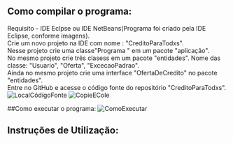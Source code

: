 ## Como compilar o  programa:
Requisito - IDE Eclpse ou IDE NetBeans(Programa foi criado pela IDE Eclipse, conforme imagens).  <br/>
Crie um novo projeto na IDE com nome : "CreditoParaTodxs". <br/>
Nesse projeto crie uma classe"Programa " em um pacote "aplicação". <br/>
No mesmo projeto crie três clasess em um pacote "entidades". Nome das classe: "Usuario", "Oferta", "ExcecaoPadrao". <br/>
Ainda no mesmo projeto crie uma interface "OfertaDeCredito" no pacote "entidades". <br/>
Entre no GitHub e acesse o código fonte do repositório "CreditoParaTodxs". <br/>
![LocalCódigoFonte](https://user-images.githubusercontent.com/80331827/123157423-e599f600-d440-11eb-9d15-4c09b9941552.png)
![CopieECole](https://user-images.githubusercontent.com/80331827/123157431-e92d7d00-d440-11eb-9616-d2c836526ff9.png) <br/>

##Como executar o programa:
![ComoExecutar](https://user-images.githubusercontent.com/80331827/123157488-f9455c80-d440-11eb-94cd-0be13ef4d870.png) <br/>

## Instruções de Utilização:


